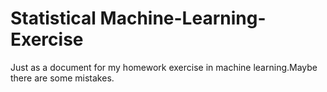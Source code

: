 # Statistical Machine-Learning-Exercise
Just as a document for my homework exercise in machine learning.Maybe there are some mistakes.
